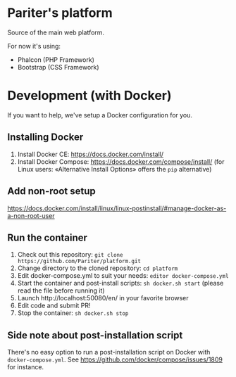 # Pariter's platform

Source of the main web platform.

For now it's using:
- Phalcon (PHP Framework)
- Bootstrap (CSS Framework)

# Development (with Docker)
If you want to help, we've setup a Docker configuration for you.

## Installing Docker
1. Install Docker CE: https://docs.docker.com/install/
2. Install Docker Compose: https://docs.docker.com/compose/install/ (for Linux users: «Alternative Install Options» offers the `pip` alternative)

## Add non-root setup
https://docs.docker.com/install/linux/linux-postinstall/#manage-docker-as-a-non-root-user

## Run the container
1. Check out this repository: `git clone https://github.com/Pariter/platform.git`
2. Change directory to the cloned repository: `cd platform`
3. Edit docker-compose.yml to suit your needs: `editor docker-compose.yml`
4. Start the container and post-install scripts: `sh docker.sh start` (please read the file before running it)
5. Launch http://localhost:50080/en/ in your favorite browser
6. Edit code and submit PR!
7. Stop the container: `sh docker.sh stop`

## Side note about post-installation script
There's no easy option to run a post-installation script on Docker with `docker-compose.yml`. See https://github.com/docker/compose/issues/1809 for instance.
